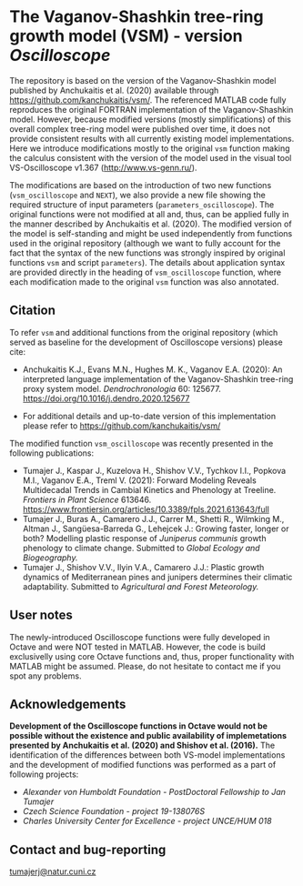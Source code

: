 # The Vaganov-Shashkin tree-ring growth model (VSM) - version *Oscilloscope*

The repository is based on the version of the Vaganov-Shashkin model published by Anchukaitis et al. (2020) available through https://github.com/kanchukaitis/vsm/. The referenced MATLAB code fully reproduces the original FORTRAN implementation of the Vaganov-Shashkin model. However, because modified versions (mostly simplifications) of this overall complex tree-ring model were published over time, it does not provide consistent results with all currently existing model implementations. Here we introduce modifications mostly to the original `vsm` function making the calculus consistent with the version of the model used in the visual tool VS-Oscilloscope v1.367 (http://www.vs-genn.ru/).

The modifications are based on the introduction of two new functions (`vsm_oscilloscope` and `NEXT`), we also provide a new file showing the required structure of input parameters (`parameters_oscilloscope`). The original functions were not modified at all and, thus, can be applied fully in the manner described by Anchukaitis et al. (2020). The modified version of the model is self-standing and might be used independently from functions used in the original repository (although we want to fully account for the fact that the syntax of the new functions was strongly inspired by original functions `vsm` and script `parameters`). The details about application syntax are provided directly in the heading of `vsm_oscilloscope` function, where each modification made to the original `vsm` function was also annotated.

## Citation

To refer `vsm` and additional functions from the original repository (which served as baseline for the development of Oscilloscope versions) please cite:

   - Anchukaitis K.J., Evans M.N., Hughes M. K.,  Vaganov E.A. (2020): An interpreted language implementation of the Vaganov-Shashkin tree-ring proxy system model. *Dendrochronologia* 60: 125677. https://doi.org/10.1016/j.dendro.2020.125677
   
   - For additional details and up-to-date version of this implementation please refer to https://github.com/kanchukaitis/vsm/

The modified function `vsm_oscilloscope` was recently presented in the following publications:

   - Tumajer J., Kaspar J., Kuzelova H., Shishov V.V., Tychkov I.I., Popkova M.I., Vaganov E.A., Treml V. (2021): Forward Modeling Reveals Multidecadal Trends in Cambial Kinetics and Phenology at Treeline. *Frontiers in Plant Science* 613646. https://www.frontiersin.org/articles/10.3389/fpls.2021.613643/full
   - Tumajer J., Buras A., Camarero J.J., Carrer M., Shetti R., Wilmking M., Altman J., Sangüesa-Barreda G., Lehejcek J.: Growing faster, longer or both? Modelling plastic response of *Juniperus communis* growth phenology to climate change. Submitted to *Global Ecology and Biogeography.*
   - Tumajer J., Shishov V.V., Ilyin V.A., Camarero J.J.: Plastic growth dynamics of Mediterranean pines and junipers determines their climatic adaptability. Submitted to *Agricultural and Forest Meteorology.*

## User notes

The newly-introduced Oscilloscope functions were fully developed in Octave and were NOT tested in MATLAB. However, the code is build exclusivelly using core Octave functions and, thus, proper functionality with MATLAB might be assumed. Please, do not hesitate to contact me if you spot any problems.

## Acknowledgements

**Development of the Oscilloscope functions in Octave would not be possible without the existence and public availability of implemetations presented by Anchukaitis et al. (2020) and Shishov et al. (2016).** The identification of the differences between both VS-model implementations and the development of modified functions was performed as a part of following projects:

   - *Alexander von Humboldt Foundation - PostDoctoral Fellowship to Jan Tumajer*
   - *Czech Science Foundation - project 19-138076S*
   - *Charles University Center for Excellence - project UNCE/HUM 018*

## Contact and bug-reporting
tumajerj@natur.cuni.cz
